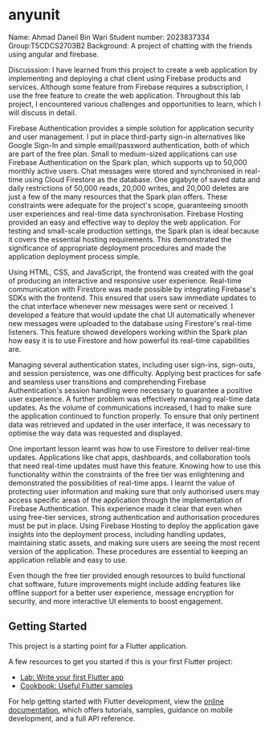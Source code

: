 # anyunit

Name: Ahmad Daneil Bin Wari
Student number: 2023837334
Group:T5CDCS2703B2
Background: A project of chatting with the friends using angular and firebase.

Discusssion: I have learned from this project to create a web application by implementing and deploying a chat
client using Firebase products and services. Although some feature from Firebase requires a subscription, I
use the free feature to create the web application. Throughout this lab project, I encountered various
challenges and opportunities to learn, which I will discuss in detail.

Firebase Authentication provides a simple solution for application security and user management. I
put in place third-party sign-in alternatives like Google Sign-In and simple email/password authentication,
both of which are part of the free plan. Small to medium-sized applications can use Firebase Authentication
on the Spark plan, which supports up to 50,000 monthly active users. Chat messages were stored and
synchronised in real-time using Cloud Firestore as the database. One gigabyte of saved data and daily
restrictions of 50,000 reads, 20,000 writes, and 20,000 deletes are just a few of the many resources that the
Spark plan offers. These constraints were adequate for the project's scope, guaranteeing smooth user
experiences and real-time data synchronisation. Firebase Hosting provided an easy and effective way to
deploy the web application. For testing and small-scale production settings, the Spark plan is ideal because
it covers the essential hosting requirements. This demonstrated the significance of appropriate deployment
procedures and made the application deployment process simple.

Using HTML, CSS, and JavaScript, the frontend was created with the goal of producing an
interactive and responsive user experience. Real-time communication with Firestore was made possible by
integrating Firebase's SDKs with the frontend. This ensured that users saw immediate updates to the chat
interface whenever new messages were sent or received. I developed a feature that would update the chat
UI automatically whenever new messages were uploaded to the database using Firestore's real-time
listeners. This feature showed developers working within the Spark plan how easy it is to use Firestore and how powerful its real-time capabilities are.

Managing several authentication states, including user sign-ins, sign-outs, and session persistence,
was one difficulty. Applying best practices for safe and seamless user transitions and comprehending
Firebase Authentication's session handling were necessary to guarantee a positive user experience. A
further problem was effectively managing real-time data updates. As the volume of communications
increased, I had to make sure the application continued to function properly. To ensure that only pertinent data was retrieved and updated in the user interface, it was necessary to optimise the way data was requested and displayed.

One important lesson learnt was how to use Firestore to deliver real-time updates. Applications like
chat apps, dashboards, and collaboration tools that need real-time updates must have this feature. Knowing
how to use this functionality within the constraints of the free tier was enlightening and demonstrated the
possibilities of real-time apps. I learnt the value of protecting user information and making sure that only
authorised users may access specific areas of the application through the implementation of Firebase
Authentication. This experience made it clear that even when using free-tier services, strong authentication
and authorisation procedures must be put in place. Using Firebase Hosting to deploy the application gave
insights into the deployment process, including handling updates, maintaining static assets, and making
sure users are seeing the most recent version of the application. These procedures are essential to keeping
an application reliable and easy to use.

Even though the free tier provided enough resources to build functional chat software, future
improvements might include adding features like offline support for a better user experience, message
encryption for security, and more interactive UI elements to boost engagement.

## Getting Started

This project is a starting point for a Flutter application.

A few resources to get you started if this is your first Flutter project:

- [Lab: Write your first Flutter app](https://docs.flutter.dev/get-started/codelab)
- [Cookbook: Useful Flutter samples](https://docs.flutter.dev/cookbook)

For help getting started with Flutter development, view the
[online documentation](https://docs.flutter.dev/), which offers tutorials,
samples, guidance on mobile development, and a full API reference.
